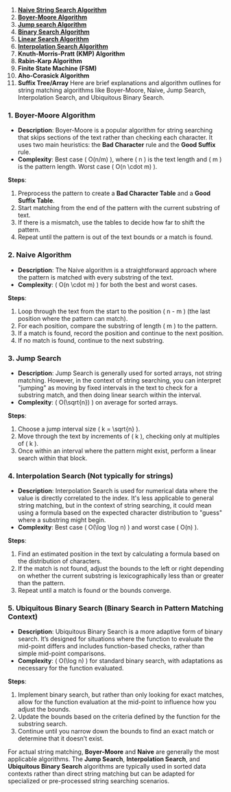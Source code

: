 
1. [**Naive String Search Algorithm**](naive/README.md)
2. [**Boyer-Moore Algorithm**](Boyer-Moore/README.md)
3. [**Jump search Algorithm**](jump/README.md)
4. [**Binary Search Algorithm**](binary/README.md)
5. [**Linear Search Algorithm**](linear/README.md)
6. [**Interpolation Search Algorithm**](interpolation/README.md)
7. **Knuth-Morris-Pratt (KMP) Algorithm**
8. **Rabin-Karp Algorithm**
9. **Finite State Machine (FSM)**
10. **Aho-Corasick Algorithm**
11. **Suffix Tree/Array**
Here are brief explanations and algorithm outlines for string matching algorithms like Boyer-Moore, Naive, Jump Search, Interpolation Search, and Ubiquitous Binary Search.

### 1. **Boyer-Moore Algorithm**
   - **Description**: Boyer-Moore is a popular algorithm for string searching that skips sections of the text rather than checking each character. It uses two main heuristics: the **Bad Character** rule and the **Good Suffix** rule.
   - **Complexity**: Best case \( O(n/m) \), where \( n \) is the text length and \( m \) is the pattern length. Worst case \( O(n \cdot m) \).

   **Steps**:
   1. Preprocess the pattern to create a **Bad Character Table** and a **Good Suffix Table**.
   2. Start matching from the end of the pattern with the current substring of text.
   3. If there is a mismatch, use the tables to decide how far to shift the pattern.
   4. Repeat until the pattern is out of the text bounds or a match is found.

### 2. **Naive Algorithm**
   - **Description**: The Naive algorithm is a straightforward approach where the pattern is matched with every substring of the text.
   - **Complexity**: \( O(n \cdot m) \) for both the best and worst cases.

   **Steps**:
   1. Loop through the text from the start to the position \( n - m \) (the last position where the pattern can match).
   2. For each position, compare the substring of length \( m \) to the pattern.
   3. If a match is found, record the position and continue to the next position.
   4. If no match is found, continue to the next substring.

### 3. **Jump Search**
   - **Description**: Jump Search is generally used for sorted arrays, not string matching. However, in the context of string searching, you can interpret "jumping" as moving by fixed intervals in the text to check for a substring match, and then doing linear search within the interval.
   - **Complexity**: \( O(\sqrt{n}) \) on average for sorted arrays.

   **Steps**:
   1. Choose a jump interval size \( k = \sqrt{n} \).
   2. Move through the text by increments of \( k \), checking only at multiples of \( k \).
   3. Once within an interval where the pattern might exist, perform a linear search within that block.

### 4. **Interpolation Search** (Not typically for strings)
   - **Description**: Interpolation Search is used for numerical data where the value is directly correlated to the index. It's less applicable to general string matching, but in the context of string searching, it could mean using a formula based on the expected character distribution to "guess" where a substring might begin.
   - **Complexity**: Best case \( O(\log \log n) \) and worst case \( O(n) \).

   **Steps**:
   1. Find an estimated position in the text by calculating a formula based on the distribution of characters.
   2. If the match is not found, adjust the bounds to the left or right depending on whether the current substring is lexicographically less than or greater than the pattern.
   3. Repeat until a match is found or the bounds converge.

### 5. **Ubiquitous Binary Search** (Binary Search in Pattern Matching Context)
   - **Description**: Ubiquitous Binary Search is a more adaptive form of binary search. It’s designed for situations where the function to evaluate the mid-point differs and includes function-based checks, rather than simple mid-point comparisons.
   - **Complexity**: \( O(\log n) \) for standard binary search, with adaptations as necessary for the function evaluated.

   **Steps**:
   1. Implement binary search, but rather than only looking for exact matches, allow for the function evaluation at the mid-point to influence how you adjust the bounds.
   2. Update the bounds based on the criteria defined by the function for the substring search.
   3. Continue until you narrow down the bounds to find an exact match or determine that it doesn’t exist.

For actual string matching, **Boyer-Moore** and **Naive** are generally the most applicable algorithms. The **Jump Search**, **Interpolation Search**, and **Ubiquitous Binary Search** algorithms are typically used in sorted data contexts rather than direct string matching but can be adapted for specialized or pre-processed string searching scenarios.
